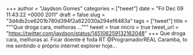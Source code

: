 
+++
author = "Jaydson Gomes"
categories = ["tweet"]
date = "Fri Dec 09 11:43:22 +0000 2011"
draft = false
slug = "3d4db2ce6201b780d394f2a622030a294ef6483a"
tags = ["tweet"]
title = """Que droga cara, melhoras ..."""
tweet = true
micro = true
tweet_url = "https://twitter.com/jaydson/status/145106259132162048"
+++
Que droga cara, melhoras aí. Ficar doente é foda RT @ProgramadorREAL Caramba, to me sentindo o próprio internet explorer hoje...
